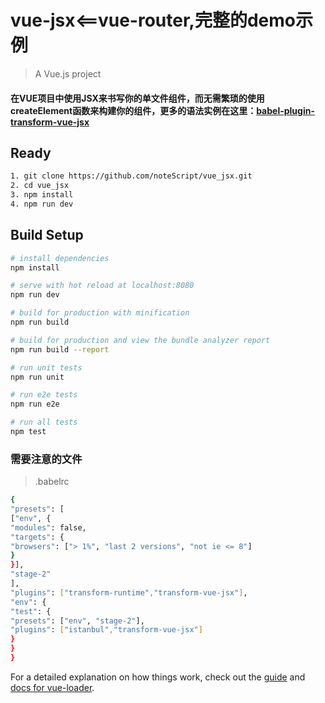 # vue-jsx<==vue-router,完整的demo示例

> A Vue.js project

#### 在VUE项目中使用JSX来书写你的单文件组件，而无需繁琐的使用createElement函数来构建你的组件，更多的语法实例在这里：[babel-plugin-transform-vue-jsx](https://github.com/vuejs/babel-plugin-transform-vue-jsx#usage)

## Ready

```bash
1. git clone https://github.com/noteScript/vue_jsx.git
2. cd vue_jsx
3. npm install
4. npm run dev
```

## Build Setup

``` bash
# install dependencies
npm install

# serve with hot reload at localhost:8080
npm run dev

# build for production with minification
npm run build

# build for production and view the bundle analyzer report
npm run build --report

# run unit tests
npm run unit

# run e2e tests
npm run e2e

# run all tests
npm test
```
### 需要注意的文件
>.babelrc
```bash
{
"presets": [
["env", {
"modules": false,
"targets": {
"browsers": ["> 1%", "last 2 versions", "not ie <= 8"]
}
}],
"stage-2"
],
"plugins": ["transform-runtime","transform-vue-jsx"],
"env": {
"test": {
"presets": ["env", "stage-2"],
"plugins": ["istanbul","transform-vue-jsx"]
}
}
}
```

For a detailed explanation on how things work, check out the [guide](http://vuejs-templates.github.io/webpack/) and [docs for vue-loader](http://vuejs.github.io/vue-loader).

